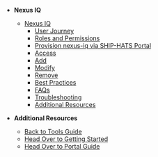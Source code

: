 - **Nexus IQ**
  - [Nexus IQ](nexus-iq/nexus-iq-overview)
    -	[User Journey](nexus-iq/nexus-iq-user-journey)
    -	[Roles and Permissions](nexus-iq/nexus-iq-roles-and-permissions)
    - [Provision nexus-iq via SHIP-HATS Portal](nexus-iq/nexus-iq-provision)
    - [Access](nexus-iq/nexus-iq-access)
    -	[Add](nexus-iq/nexus-iq-add)
    -	[Modify](nexus-iq/nexus-iq-modify)
    -	[Remove](nexus-iq/nexus-iq-remove)
    - [Best Practices](nexus-iq/nexus-iq-best-practices)
    - [FAQs](nexus-iq/nexus-iq-faqs)
    - [Troubleshooting](nexus-iq/nexus-iq-troubleshooting)
    - [Additional Resources](nexus-iq/nexus-iq-additional-resources)
      
- **Additional Resources**
  - [Back to Tools Guide](https://docs.developer.tech.gov.sg/docs/ship-hats-tools-guide/#/tools-overview)
  - [Head Over to Getting Started](https://docs.developer.tech.gov.sg/docs/ship-hats-getting-started-guide/#/)
  - [Head Over to Portal Guide](https://docs.developer.tech.gov.sg/docs/ship-hats-portal-guide/#/ship-hats-portal-overview)  